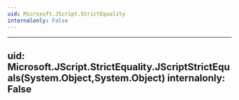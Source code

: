 ```yaml
---
uid: Microsoft.JScript.StrictEquality
internalonly: False
---
```


---
uid: Microsoft.JScript.StrictEquality.JScriptStrictEquals(System.Object,System.Object)
internalonly: False
---
